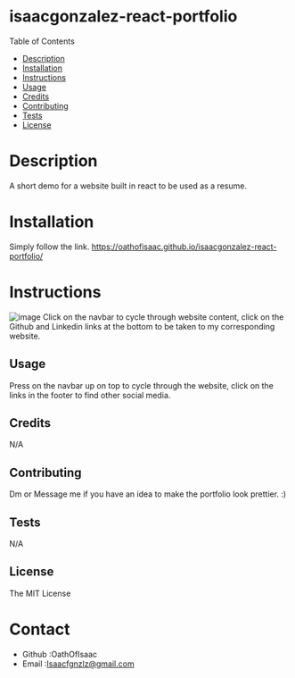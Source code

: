 # isaacgonzalez-react-portfolio

Table of Contents
* [Description](#description)
* [Installation](#installation)
* [Instructions](#instructions)
* [Usage](#usage)
* [Credits](#credits)
* [Contributing](#contributing)
* [Tests](#tests)
* [License](#license)
# Description
A short demo for a website built in react to be used as a resume.
# Installation
Simply follow the link. https://oathofisaac.github.io/isaacgonzalez-react-portfolio/
# Instructions
![image](https://user-images.githubusercontent.com/98298450/176363770-1011e0dc-3231-46d5-b69c-374edf1558a3.png)
Click on the navbar to cycle through website content, click on the Github and Linkedin links at the bottom to be taken to my corresponding website.
## Usage
Press on the navbar up on top to cycle through the website, click on the links in the footer to find other social media.
## Credits
N/A
## Contributing
Dm or Message me if you have an idea to make the portfolio look prettier. :)
## Tests
N/A
## License
The MIT License

# Contact
* Github :OathOfIsaac
* Email :Isaacfgnzlz@gmail.com
